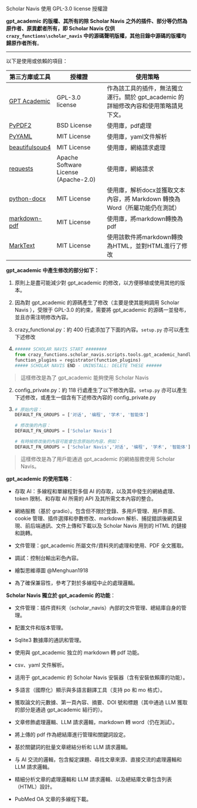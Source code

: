 Scholar Navis 使用 GPL-3.0 license 授權證

**gpt_academic 的版權、其所有的除 Scholar Navis 之外的插件、部分等仍然為原作者、原貢獻者所有，即 Scholar Navis 仅供 `crazy_functions\scholar_navis` 中的源碼聲明版權，其他目錄中源碼的版權均歸原作者所有**。

---

以下是使用或依賴的項目：

| 第三方庫或工具                                                                                 | 授權證                                  | 使用策略                                              |
| --------------------------------------------------------------------------------------- | ------------------------------------ | ------------------------------------------------- |
| <a href="https://github.com/binary-husky/gpt_academic" target="_blank">GPT Academic</a> | GPL-3.0 license                      | 作為該工具的插件，無法獨立運行。關於 gpt_academic 的詳細修改內容和使用策略請見下文。 |
| <a href="https://pypi.org/project/PyPDF2/" target="_blank">PyPDF2</a>                   | BSD License                          | 使用庫，pdf處理                                         |
| <a href="https://pypi.org/project/PyYAML" target="_blank">PyYAML</a>                    | MIT License                          | 使用庫，yaml文件解析                                      |
| <a href="https://pypi.org/project/beautifulsoup4" target="_blank">beautifulsoup4</a>    | MIT License                          | 使用庫，網絡請求處理                                        |
| <a href="https://pypi.org/project/requests/" target="_blank">requests</a>               | Apache Software License (Apache-2.0) | 使用庫，網絡請求                                          |
| <a href="https://pypi.org/project/python-docx" target="_blank">python-docx</a>          | MIT License                          | 使用庫，解析docx並獲取文本內容，將 Markdown 轉換為 Word（所屬功能仍在測試）   |
| <a href="https://pypi.org/project/markdown-pdf/" target="_blank">markdown-pdf</a>       | MIT License                          | 使用庫，將markdown轉換為pdf                               |
| <a href="https://github.com/marktext/marktext" target="_blank">MarkText</a>             | MIT License                          | 使用該軟件將markdown轉換為HTML，並對HTML進行了修改                 |

**gpt_academic 中產生修改的部分如下：**

1. 原則上是盡可能減少對 gpt_academic 的修改，以方便移植或使用其他的版本。

2. 因為對 gpt_academic 的源碼產生了修改（主要是使其能夠調用 Scholar Navis ），受限于 GPL-3.0 的約束，需要將 gpt_academic 的源碼一並發布，並且亦需注明修改內容。

3. crazy_functional.py：約 400 行處添加了下面的內容。`setup.py` 亦可以產生下述修改

4. ```python
   ###### SCHOLAR NAVIS START ########
   from crazy_functions.scholar_navis.scripts.tools.gpt_academic_handler import registrator
   function_plugins = registrator(function_plugins)
   ##### SCHOLAR NAVIS END - UNINSTALL: DELETE THESE ######
   ```

> 這樣修改是為了 gpt_academic 能夠使用 Scholar Navis

2. config_private.py：約 118 行處產生了以下修改內容。`setup.py` 亦可以產生下述修改，或產生一個含有下述修改內容的 config_private.py

3. ```python
   # 原始内容：
   DEFAULT_FN_GROUPS = ['对话', '编程', '学术', '智能体']
   
   # 修改後的內容：
   DEFAULT_FN_GROUPS = ['Scholar Navis']
   
   # 有時候修改後的內容可能會包含原始的內容，例如：
   DEFAULT_FN_GROUPS = ['Scholar Navis','对话', '编程', '学术', '智能体']
   ```

> 這樣修改是為了用戶能通過 gpt_academic 的網絡服務使用 Scholar Navis。

**gpt_academic 的使用策略**：

- 存取 AI：多線程和單線程對多個 AI 的存取，以及其中發生的網絡處理、token 限制、和存取 AI 所需的 API 及其所需文本內容的整合。

- 網絡服務（基於 gradio）。包含但不限於登錄、多用戶管理、用戶界面、cookie 管理、插件選擇和參數修改、markdown 解析、捕捉錯誤後網頁呈現、前后端通訊、文件上傳和下載以及 Scholar Navis 用到的 HTML 的鏈接和跳轉。

- 文件管理：gpt_academic 所屬文件/資料夾的處理和使用、PDF 全文獲取。

- 調試：控制台輸出彩色內容。

- 繪製思維導圖 @Menghuan1918

- 為了確保兼容性，參考了對於多線程中止的處理邏輯。

**Scholar Navis 獨立於 gpt_academic 的功能**：

- 文件管理：插件資料夾（scholar_navis）內部的文件管理、總結庫自身的管理。

- 配置文件和版本管理。

- Sqlite3 數據庫的通訊和管理。

- 使用與 gpt_academic 独立的 markdown 轉 pdf 功能。

- csv、yaml 文件解析。

- 适用于 gpt_academic 的 Scholar Navis 安裝器（含有安裝依賴庫的功能）。

- 多語言（國際化）顯示與多語言翻譯工具（支持 po 和 mo 格式）。

- 獲取論文的元數據、第一頁內容、摘要、DOI 號和標題（其中通過 LLM 獲取的部分是通過 gpt_academic 結行的）。

- 文章修飾處理邏輯、LLM 請求邏輯，markdown 轉 word（仍在測試）。

- 將上傳的 pdf 作為總結庫進行管理和關鍵詞設定。

- 基於關鍵詞的批量文章總結分析和 LLM 請求邏輯。

- 与 AI 交流的邏輯，包含擬定課題、尋找文章來源、直接交流的處理邏輯和 LLM 請求邏輯。

- 精細分析文章的處理邏輯和 LLM 請求邏輯、以及總結庫文章包含列表（HTML）設計。

- PubMed OA 文章的多線程下載。
